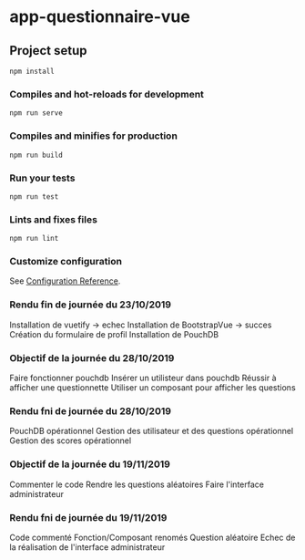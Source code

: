 # app-questionnaire-vue

## Project setup
```
npm install
```

### Compiles and hot-reloads for development
```
npm run serve
```

### Compiles and minifies for production
```
npm run build
```

### Run your tests
```
npm run test
```

### Lints and fixes files
```
npm run lint
```

### Customize configuration
See [Configuration Reference](https://cli.vuejs.org/config/).

### Rendu fin de journée du 23/10/2019
Installation de vuetify -> echec
Installation de BootstrapVue -> succes 
Création du formulaire de profil
Installation de PouchDB

### Objectif de la journée du 28/10/2019
Faire fonctionner pouchdb
Insérer un utilisteur dans pouchdb
Réussir à afficher une questionnette
Utiliser un composant pour afficher les questions

### Rendu fni de journée du 28/10/2019
PouchDB opérationnel
Gestion des utilisateur et des questions opérationnel
Gestion des scores opérationnel

### Objectif de la journée du 19/11/2019
Commenter le code
Rendre les questions aléatoires
Faire l'interface administrateur


### Rendu fni de journée du 19/11/2019
Code commenté
Fonction/Composant renomés 
Question aléatoire
Echec de la réalisation de l'interface administrateur





